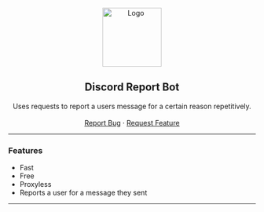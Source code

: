 <div id="top"></div>

<br/>
<div align="center">
  <a href="https://github.com/kiIogram/GitHub-Username-Checker">
    <img src="https://i.imgur.com/9l4pHEN.png" alt="Logo" width="120" height="120">
  </a>
  
  <h2 align="center">Discord Report Bot</h3>

  <p align="center">
    Uses requests to report a users message for a certain reason repetitively.
    <br />
    <br />
    <a href="https://github.com/kiIogram/Discord-Report-Bot/issues">Report Bug</a>
    ·
    <a href="https://github.com/kiIogram/Discord-Report-Bot/issues">Request Feature</a>
  </p>
</div>
  
---------------------------------------

### Features
* Fast
* Free
* Proxyless
* Reports a user for a message they sent

---------------------------------------
